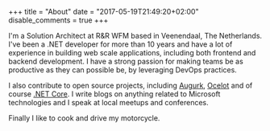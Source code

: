 +++
title = "About"
date = "2017-05-19T21:49:20+02:00"
disable_comments = true
+++

I'm a Solution Architect at R&R WFM based in Veenendaal, The Netherlands. I've been a .NET developer for more than 10 years and have a lot of experience in building web scale applications, including both frontend and backend development. I have a strong passion for making teams be as productive as they can possible be, by leveraging DevOps practices.

I also contribute to open source projects, including [Augurk](https://github.com/Augurk), [Ocelot](https://github.com/Ocelot) and of course [.NET Core](https://github.com/dotnet). I write blogs on anything related to Microsoft technologies and I speak at local meetups and conferences.

Finally I like to cook and drive my motorcycle.
